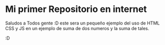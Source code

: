 # Mi primer Repositorio en internet

Saludos a Todos gente :D este sera un pequeño ejemplo del 
uso de HTML CSS y JS en un ejemplo de suma de dos numeros
y la suma de tales.

:D